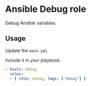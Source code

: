 # Ansible Debug role

Debug Ansible variables.

## Usage

Update the `main.yml`.

Include it in your playbook.

```yml
- hosts: debug
  roles:
  - { role: debug, tags: ["debug"] }
```